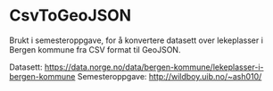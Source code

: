 # CsvToGeoJSON

Brukt i semesteroppgave, for å konvertere datasett
over lekeplasser i Bergen kommune fra CSV format til GeoJSON.

Datasett: https://data.norge.no/data/bergen-kommune/lekeplasser-i-bergen-kommune
Semesteroppgave: http://wildboy.uib.no/~ash010/
